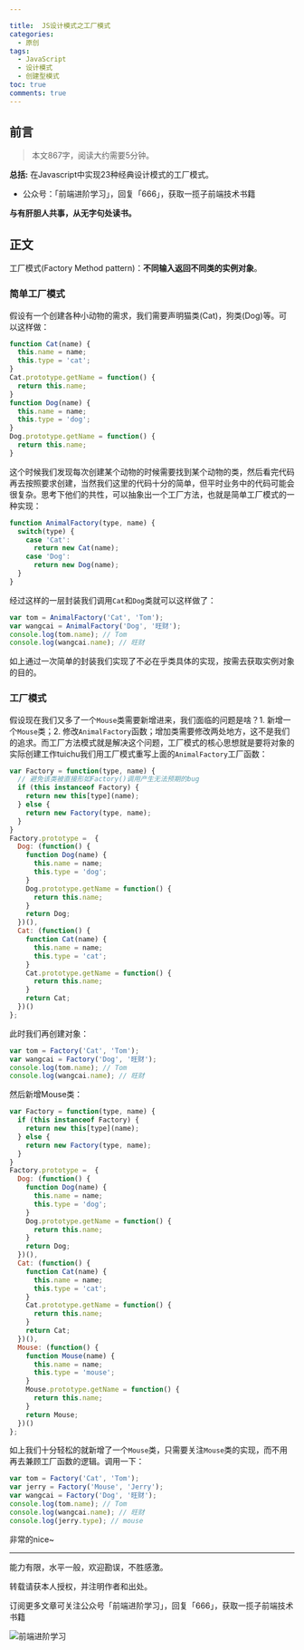 ```yaml
---

title:  JS设计模式之工厂模式
categories:
  - 原创
tags:
  - JavaScript
  - 设计模式
  - 创建型模式
toc: true
comments: true
---
```


## 前言

> 本文867字，阅读大约需要5分钟。

**总括:**  在Javascript中实现23种经典设计模式的工厂模式。

- 公众号：「前端进阶学习」，回复「666」，获取一揽子前端技术书籍

**与有肝胆人共事，从无字句处读书。**

<!-- more -->

## 正文

工厂模式(Factory Method pattern)：**不同输入返回不同类的实例对象**。

### 简单工厂模式

假设有一个创建各种小动物的需求，我们需要声明猫类(Cat)，狗类(Dog)等。可以这样做：

```js
function Cat(name) {
  this.name = name;
  this.type = 'cat';
}
Cat.prototype.getName = function() {
  return this.name;
}
function Dog(name) {
  this.name = name;
  this.type = 'dog';
}
Dog.prototype.getName = function() {
  return this.name;
}
```

这个时候我们发现每次创建某个动物的时候需要找到某个动物的类，然后看完代码再去按照要求创建，当然我们这里的代码十分的简单，但平时业务中的代码可能会很复杂。思考下他们的共性，可以抽象出一个工厂方法，也就是简单工厂模式的一种实现：

```js
function AnimalFactory(type, name) {
  switch(type) {
    case 'Cat':
      return new Cat(name);
    case 'Dog':
      return new Dog(name);
  }
}
```

经过这样的一层封装我们调用`Cat`和`Dog`类就可以这样做了：

```js
var tom = AnimalFactory('Cat', 'Tom');
var wangcai = AnimalFactory('Dog', '旺财');
console.log(tom.name); // Tom
console.log(wangcai.name); // 旺财
```

如上通过一次简单的封装我们实现了不必在乎类具体的实现，按需去获取实例对象的目的。

### 工厂模式

假设现在我们又多了一个`Mouse`类需要新增进来，我们面临的问题是啥？1. 新增一个`Mouse`类；2. 修改`AnimalFactory`函数；增加类需要修改两处地方，这不是我们的追求。而工厂方法模式就是解决这个问题，工厂模式的核心思想就是要将对象的实际创建工作tuichu我们用工厂模式重写上面的`AnimalFactory`工厂函数：

```js
var Factory = function(type, name) {
  // 避免该类被直接形如Factory()调用产生无法预期的bug
  if (this instanceof Factory) {
    return new this[type](name);
  } else {
    return new Factory(type, name);
  }
}
Factory.prototype =  {
  Dog: (function() {
    function Dog(name) {
      this.name = name;
      this.type = 'dog';
    }
    Dog.prototype.getName = function() {
      return this.name;
    }
    return Dog;
  })(),
  Cat: (function() {
    function Cat(name) {
      this.name = name;
      this.type = 'cat';
    }
    Cat.prototype.getName = function() {
      return this.name;
    }
    return Cat;
  })()
};
```

此时我们再创建对象：

```js
var tom = Factory('Cat', 'Tom');
var wangcai = Factory('Dog', '旺财');
console.log(tom.name); // Tom
console.log(wangcai.name); // 旺财
```

然后新增Mouse类：

```js
var Factory = function(type, name) {
  if (this instanceof Factory) {
    return new this[type](name);
  } else {
    return new Factory(type, name);
  }
}
Factory.prototype =  {
  Dog: (function() {
    function Dog(name) {
      this.name = name;
      this.type = 'dog';
    }
    Dog.prototype.getName = function() {
      return this.name;
    }
    return Dog;
  })(),
  Cat: (function() {
    function Cat(name) {
      this.name = name;
      this.type = 'cat';
    }
    Cat.prototype.getName = function() {
      return this.name;
    }
    return Cat;
  })(),
  Mouse: (function() {
    function Mouse(name) {
      this.name = name;
      this.type = 'mouse';
    }
    Mouse.prototype.getName = function() {
      return this.name;
    }
    return Mouse;
  })()
};
```

如上我们十分轻松的就新增了一个`Mouse`类，只需要关注`Mouse`类的实现，而不用再去兼顾工厂函数的逻辑。调用一下：

```js
var tom = Factory('Cat', 'Tom');
var jerry = Factory('Mouse', 'Jerry');
var wangcai = Factory('Dog', '旺财');
console.log(tom.name); // Tom
console.log(wangcai.name); // 旺财
console.log(jerry.type); // mouse
```

非常的nice~

---

能力有限，水平一般，欢迎勘误，不胜感激。

转载请获本人授权，并注明作者和出处。

订阅更多文章可关注公众号「前端进阶学习」，回复「666」，获取一揽子前端技术书籍

![前端进阶学习](https://image.damonare.cn/qianduanjinjie.png)